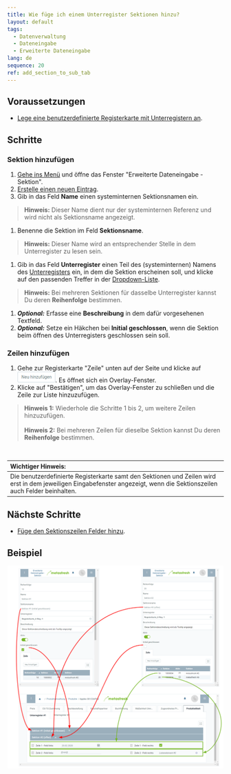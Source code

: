 ```yaml
---
title: Wie füge ich einem Unterregister Sektionen hinzu?
layout: default
tags:
  - Datenverwaltung
  - Dateneingabe
  - Erweiterte Dateneingabe
lang: de
sequence: 20
ref: add_section_to_sub_tab
---
```


## Voraussetzungen
- [Lege eine benutzerdefinierte Registerkarte mit Unterregistern an](Benutzerdefinierte_Registerkarte_anlegen).

## Schritte

### Sektion hinzufügen
1. [Gehe ins Menü](Menu) und öffne das Fenster "Erweiterte Dateneingabe - Sektion".
1. [Erstelle einen neuen Eintrag](Neuer_Datensatz_Fenster_Webui).
1. Gib in das Feld **Name** einen systeminternen Sektionsnamen ein.
 >**Hinweis:** Dieser Name dient nur der systeminternen Referenz und wird nicht als Sektionsname angezeigt.

1. Benenne die Sektion im Feld **Sektionsname**.
 >**Hinweis:** Dieser Name wird an entsprechender Stelle in dem Unterregister zu lesen sein.

1. Gib in das Feld **Unterregister** einen Teil des (systeminternen) Namens des [Unterregisters](Benutzerdefinierte_Registerkarte_anlegen) ein, in dem die Sektion erscheinen soll, und klicke auf den passenden Treffer in der <a href="Keyboard_Shortcuts_Liste#dropdown" title="Dynamisches Suchfeld (Autocomplete)">Dropdown-Liste</a>.
 >**Hinweis:** Bei mehreren Sektionen für dasselbe Unterregister kannst Du deren **Reihenfolge** bestimmen.

1. ***Optional:*** Erfasse eine **Beschreibung** in dem dafür vorgesehenen Textfeld.
1. ***Optional:*** Setze ein Häkchen bei **Initial geschlossen**, wenn die Sektion beim öffnen des Unterregisters geschlossen sein soll.

### Zeilen hinzufügen
1. Gehe zur Registerkarte "Zeile" unten auf der Seite und klicke auf !["Neu hinzufügen"](assets/Neu_hinzufuegen_Button.png). Es öffnet sich ein Overlay-Fenster.
1. Klicke auf "Bestätigen", um das Overlay-Fenster zu schließen und die Zeile zur Liste hinzuzufügen.
 >**Hinweis 1:** Wiederhole die Schritte 1 bis 2, um weitere Zeilen hinzuzufügen.<br><br>
 >**Hinweis 2:** Bei mehreren Zeilen für dieselbe Sektion kannst Du deren **Reihenfolge** bestimmen.

<br>

| **Wichtiger Hinweis:** |
| :--- |
| Die benutzerdefinierte Registerkarte samt den Sektionen und Zeilen wird erst in dem jeweiligen Eingabefenster angezeigt, wenn die Sektionszeilen auch Felder beinhalten. |

## Nächste Schritte
- [Füge den Sektionszeilen Felder hinzu](Sektionszeilen_Felder_hinzufuegen).

## Beispiel
![](assets/DataEntry_Sektionen-Zeilen.png)
